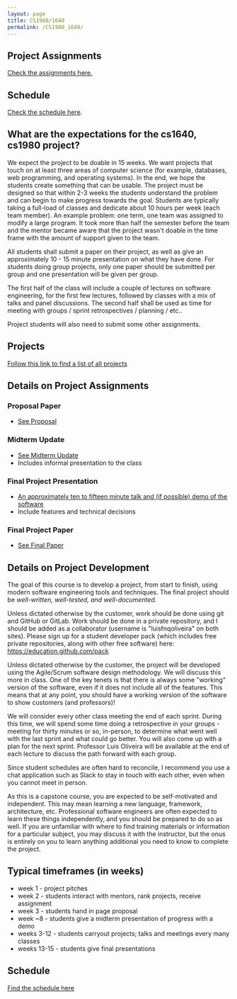 ```yaml
---
layout: page
title: CS1980/1640
permalink: /CS1980_1640/
---
```


## Project Assignments
[Check the assignments here.]({{site.baseurl}}/project_assignments)

## Schedule

[Check the schedule here]({{site.baseurl}}/projects_schedule).


## What are the expectations for the cs1640, cs1980 project?

We expect the project to be doable in 15 weeks. We want projects that touch on at least three areas of computer science (for example, databases, web programming, and operating systems). In the end, we hope the students create something that can be usable. The project must be designed so that within 2-3 weeks the students understand the problem and can begin to make progress towards the goal.  Students are typically taking a full-load of classes and dedicate about 10 hours per week (each team member). An example problem: one term, one team was assigned to modify a large program. It took more than half the semester before the team and the mentor became aware that the project wasn't doable in the time frame with the amount of support given to the team.

All students shall submit a paper on their project, as well as give an approximately 10 - 15 minute presentation on what they have done.  For students doing group projects, only one paper should be submitted per group and one presentation will be given per group.

The first half of the class will include a couple of lectures on software engineering, for the first few lectures, followed by classes with a mix of talks and panel discussions.
The second half shall be used as time for meeting with groups / sprint retrospectives / planning / etc..

Project students will also need to submit some other assignments.


## Projects

[Follow this link to find a list of all projects]({{site.baseurl}}/projects)

## Details on Project Assignments

### Proposal Paper
  * [See Proposal]({{site.baseurl}}/project_proposal)

### Midterm Update
  * [See Midterm Update]({{site.baseurl}}/project_midterm_update)
  * Includes informal presentation to the class

### Final Project Presentation
  * [An approximately ten to fifteen minute talk and (if possible) demo of the software]({{site.baseurl}}/project_presentation)
  * Include features and technical decisions

### Final Project Paper
  * [See Final Paper]({{site.baseurl}}/project_final_paper)

## Details on Project Development

The goal of this course is to develop a project, from start to finish, using modern software engineering tools and techniques.  The final project should be _well-written, well-tested, and well-documented_.

Unless dictated otherwise by the customer, work should be done using git and GitHub or GitLab.  Work should be done in a private repository, and I should be added as a collaborator (username is "luisfnqoliveira" on both sites).  Please sign up for a student developer pack (which includes free private repositories, along with other free software) here: https://education.github.com/pack

Unless dictated otherwise by the customer, the project will be developed using the Agile/Scrum software design methodology.  We will discuss this more in class.  One of the key tenets is that there is always some "working" version of the software, even if it does not include all of the features.  This means that at any point, you should have a working version of the software to show customers (and professors)!

We will consider every other class meeting the end of each sprint.  During this time, we will spend some time doing a retrospective in your groups - meeting for thirty minutes or so, in-person, to determine what went well with the last sprint and what could go better.  You will also come up with a plan for the next sprint.  Professor Luis Oliveira will be available at the end of each lecture to discuss the path forward with each group.

Since student schedules are often hard to reconcile, I recommend you use a chat application such as Slack to stay in touch with each other, even when you cannot meet in person.

As this is a capstone course, you are expected to be self-motivated and independent.  This may mean learning a new language, framework, architecture, etc.  Professional software engineers are often expected to learn these things independently, and you should be prepared to do so as well.  If you are unfamiliar with where to find training materials or information for a particular subject, you may discuss it with the instructor, but the onus is entirely on you to learn anything additional you need to know to complete the project.

## Typical timeframes (in weeks)
  * week 1 - project pitches
  * week 2 - students interact with mentors, rank projects, receive assignment
  * week  3 - students hand in page proposal
  * week ~8 - students give a midterm presentation of progress with a demo
  * weeks 3-12 - students carryout projects; talks and meetings every many classes
  * weeks 13-15 - students give final presentations


## Schedule

[Find the schedule here]({{site.baseurl}}/projects_schedule)
